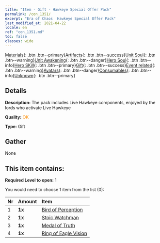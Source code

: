```yaml
---
title: "Item - Gift - Hawkeye Special Offer Pack"
permalink: /con_1351/
excerpt: "Era of Chaos  Hawkeye Special Offer Pack"
last_modified_at: 2021-04-22
locale: en
ref: "con_1351.md"
toc: false
classes: wide
---
```

 [Materials](/Items/){: .btn .btn--primary}[Artifacts](/Items/Artifacts/){: .btn .btn--success}[Unit Soul](/Items/UnitSoul/){: .btn .btn--warning}[Unit Awakening](/Items/UnitAwakening/){: .btn .btn--danger}[Hero Soul](/Items/HeroSoul/){: .btn .btn--info}[Hero SKill](/Items/HeroSkill/){: .btn .btn--primary}[Gift](/Items/Gift/){: .btn .btn--success}[Event related](/Items/Events/){: .btn .btn--warning}[Avatars](/Items/Avatars/){: .btn .btn--danger}[Consumables](/Items/Consumables/){: .btn .btn--info}[Unknown](/Items/Unknown/){: .btn .btn--primary}

## Details
 **Description:** The pack includes Live Hawkeye components, enjoyed by the lords who activate Live Hawkeye

 **Quality:** <span style="color: #FF8C00">OK</span>

 **Type:** Gift

## Gather

  None

## This item contains:

 **Required Level to open:** 1

 You would need to choose 1 item from the list (0):

  | Nr | Amount |     Item    |
  |:---|:-------|:------------|
  | 1 |  **1x** | [Bird of Perception](/Items/art_132/) |  | 
  | 2 |  **1x** | [Stoic Watchman](/Items/art_133/) |  | 
  | 3 |  **1x** | [Medal of Truth](/Items/art_134/) |  | 
  | 4 |  **1x** | [Ring of Eagle Vision](/Items/art_135/) |  | 
